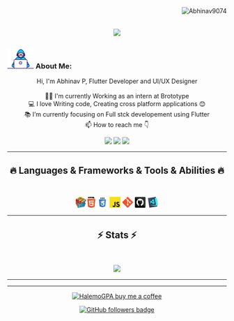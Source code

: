 <img align="right" src="https://visitor-badge.laobi.icu/badge?page_id=Abhinav9074/Abhinav9074" alt="Abhinav9074">    
<!-- [![Typing SVG](https://readme-typing-svg.herokuapp.com?center=true&lines=This+is+HalemoGPA;Nice+to+meet+you+%F0%9F%91%8B)](https://git.io/typing-svg)       -->

<h1 align="center">
  <a href="https://git.io/typing-svg">
    <img src="https://readme-typing-svg.herokuapp.com/?lines=This+is+Halemo+GPA;Nice+to+meet+you+%F0%9F%91%8B&center=true&size=30">
  </a>
</h1>
   
###  <img src="/Developer.gif" alt="developer gif"  height="45px">  About Me:
<p align="center">
  Hi, I'm Abhinav P, Flutter Developer and UI/UX Designer
  <br>
  <br>
  👨‍🎓 I'm currently Working as an intern at Brototype
  <br>
  💻 I love Writing code, Creating cross platform applications 😊
  <br>
  📚 I’m currently focusing on Full stck developement using Flutter 
  <br>
  📫 How to reach me 👇
</p>
<p align="center"> <a href="https://www.linkedin.com/in/abhinav-p-ab8155200/"><img src="https://img.shields.io/badge/linkedin-%230077B5.svg?&style=for-the-badge&logo=linkedin&logoColor=white" height=23></a> <a href="mailto:abhinavp9074@gmail.com"><img src="https://img.shields.io/badge/Gmail-D14836?style=for-the-badge&logo=gmail&logoColor=white" height=23></a> <a href="http://wa.me//919074298275"><img src="https://img.shields.io/badge/WhatsApp-25D366?style=for-the-badge&logo=whatsapp&logoColor=white" height=23></a>
<hr>
<h2 align="center">🔥 Languages & Frameworks & Tools & Abilities 🔥</h2><br>
<p align="center">
<!--   <code><img title="C" height="25" src="c.svg"></code> -->
  <img title="Problem Solving" height="25" src="problemSolving.png">
<!--   <code><img title="C#" height="25" src="cSharp.svg"></code> -->
  <img title="HTML5" height="25" src="html5.svg">
  <img title="CSS" height="25" src="css.svg">
  <img title="Javascript" height="25" src="javascript.svg">
  <img title="Git" height="25" src="git-original.svg">
  <img title="GitHub" height="25" src="github.svg">
  <img title="Visual Studio Code" height="25" src="vscode.png">
<!--   <code><img title="Microsoft Visual Studio" height="25" src="visualstudio.png"></code> -->
</p>
<hr>

<h2 align="center">⚡ Stats ⚡</h2>
<br>



<p align="center">
<a href="https://github.com/Abhinav9074">
      <img width=325  src="https://github-readme-stats.vercel.app/api/top-langs/?username=HalemoGPA&hide=c%23,powershell,Mathematica,Ruby,Objective-C,Objective-C%2b%2b,Cuda&title_color=61dafb&text_color=ffffff&icon_color=61dafb&bg_color=20232a&langs_count=8&layout=compact&border_color=61dafb&hide_border=true" />
 </a>
</p>

<hr>


<hr>
<p align="center">
  <a href="https://www.buymeacoffee.com/abhinavp907" target="_blank" ><img src="[https://www.buymeacoffee.com/assets/img/custom_orange_img.png](https://www.google.com/url?sa=i&url=https%3A%2F%2Fwww.azureblog.pl%2F2021%2F09%2F19%2Fbuy-me-a-coffee%2F&psig=AOvVaw2Glhl3cFsp9g_BubAgtlS_&ust=1696431505119000&source=images&cd=vfe&opi=89978449&ved=0CBEQjRxqFwoTCPiu_vuR2oEDFQAAAAAdAAAAABAh)" alt="HalemoGPA buy me a coffee" width="230"></a>
</p>

<!--
<p  align="center">
<img src="https://visitor-badge.laobi.icu/badge?page_id=HalemoGPA/HalemoGPA" alt="HalemoGPA"/>       
</p>
-->
<p align="center">
  <a href="https://github.com/Abhinav9074" target="_blank" rel="noreferrer"><img src="https://img.shields.io/github/followers/Abhinav9074?logo=github&style=for-the-badge&color=282b2f&labelColor=0d1117" alt="GitHub followers badge" /></a>
</p>
<!---
HalemoGPA/HalemoGPA is a ✨ special ✨ repository because its `README.md` (this file) appears on your GitHub profile.
You can click the Preview link to take a look at your changes.
--->

